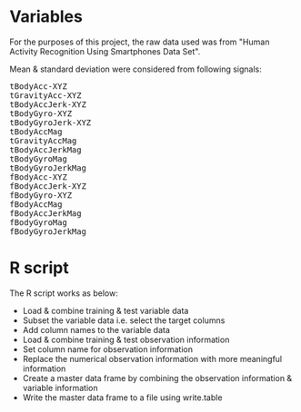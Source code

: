 
Variables
===========
For the purposes of this project, the raw data used was from "Human Activity Recognition Using Smartphones Data Set".

Mean & standard deviation were considered from following signals:

<pre>
tBodyAcc-XYZ
tGravityAcc-XYZ
tBodyAccJerk-XYZ
tBodyGyro-XYZ
tBodyGyroJerk-XYZ
tBodyAccMag
tGravityAccMag
tBodyAccJerkMag
tBodyGyroMag
tBodyGyroJerkMag
fBodyAcc-XYZ
fBodyAccJerk-XYZ
fBodyGyro-XYZ
fBodyAccMag
fBodyAccJerkMag
fBodyGyroMag
fBodyGyroJerkMag
</pre>

R script
==========
The R script works as below:
* Load & combine  training & test variable data
* Subset the variable data i.e. select the target columns
* Add column names to the variable data
* Load & combine training & test observation information
* Set column name for observation information
* Replace the numerical observation information with more meaningful information
* Create a master data frame by combining the observation information & variable information
* Write the master data frame to a file using write.table

